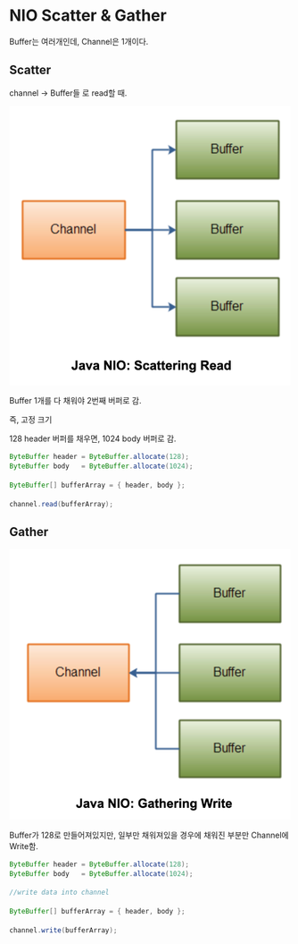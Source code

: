 # NIO Scatter & Gather

Buffer는 여러개인데,
Channel은 1개이다.

## Scatter

channel → Buffer들 로 read할 때.

![Untitled](Untitled.png)

Buffer 1개를 다 채워야 2번째 버퍼로 감.

즉, 고정 크기

128 header 버퍼를 채우면,
1024 body 버퍼로 감.

```java
ByteBuffer header = ByteBuffer.allocate(128);
ByteBuffer body   = ByteBuffer.allocate(1024);

ByteBuffer[] bufferArray = { header, body };

channel.read(bufferArray);
```

## Gather

![Untitled](Untitled%201.png)

Buffer가 128로 만들어져있지만,
일부만 채워져있을 경우에 채워진 부분만 Channel에 Write함.

```java
ByteBuffer header = ByteBuffer.allocate(128);
ByteBuffer body   = ByteBuffer.allocate(1024);

//write data into channel

ByteBuffer[] bufferArray = { header, body };

channel.write(bufferArray);
```
